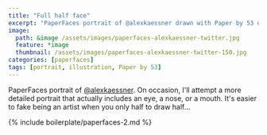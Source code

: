 ```yaml
---
title: "Full half face"
excerpt: "PaperFaces portrait of @alexkaessner drawn with Paper by 53 on an iPad."
image: 
  path: &image /assets/images/paperfaces-alexkaessner-twitter.jpg 
  feature: *image
  thumbnail: /assets/images/paperfaces-alexkaessner-twitter-150.jpg
categories: [paperfaces]
tags: [portrait, illustration, Paper by 53]
---
```


PaperFaces portrait of [@alexkaessner](https://twitter.com/alexkaessner). On occasion, I'll attempt a more detailed portrait that actually includes an eye, a nose, or a mouth. It's easier to fake being an artist when you only half to draw half… 

{% include boilerplate/paperfaces-2.md %}
